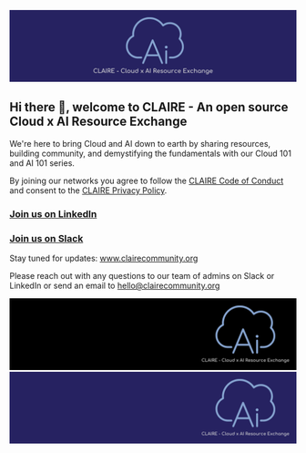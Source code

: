 
![v3 CLAIRE Temp CENTER banner - with INDIGO background](assets/claire_indigo_center_logo_banner_background.png)


## Hi there 👋, welcome to CLAIRE - An open source Cloud x AI Resource Exchange

We're here to bring Cloud and AI down to earth by sharing resources, building community, and demystifying the fundamentals with our Cloud 101 and AI 101 series. 

By joining our networks you agree to follow the [CLAIRE Code of Conduct](docs/claire_code_of_conduct.pdf) and consent to the [CLAIRE Privacy Policy](docs/claire_privacy_policy.pdf).

### [Join us on LinkedIn](https://www.linkedin.com/showcase/claire-hub/)

### [Join us on Slack](https://forms.gle/FtV3x8YWRgtLrbLk7)

Stay tuned for updates: www.clairecommunity.org

Please reach out with any questions to our team of admins on Slack or LinkedIn or send an email to hello@clairecommunity.org
<!--

**Here are some ideas to get you started:**

🙋‍♀️ A short introduction - what is your organization all about?
🌈 Contribution guidelines - how can the community get involved?
👩‍💻 Useful resources - where can the community find your docs? Is there anything else the community should know?
🍿 Fun facts - what does your team eat for breakfast?
🧙 Remember, you can do mighty things with the power of [Markdown](https://docs.github.com/github/writing-on-github/getting-started-with-writing-and-formatting-on-github/basic-writing-and-formatting-syntax)
-->
![CLAIRE Temp Banner - with BLACK background](assets/claire_black_banner_background.png)
![CLAIRE Temp banner - with INDIGO background](assets/claire_indigo_banner_background.png)
